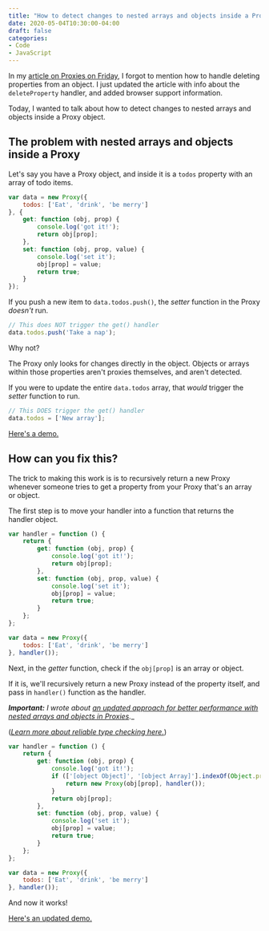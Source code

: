 ```yaml
---
title: "How to detect changes to nested arrays and objects inside a Proxy"
date: 2020-05-04T10:30:00-04:00
draft: false
categories:
- Code
- JavaScript
---
```


In my [article on Proxies on Friday](/how-vanilla-js-proxies-work/), I forgot to mention how to handle deleting properties from an object. I just updated the article with info about the `deleteProperty` handler, and added browser support information.

Today, I wanted to talk about how to detect changes to nested arrays and objects inside a Proxy object.

## The problem with nested arrays and objects inside a Proxy

Let's say you have a Proxy object, and inside it is a `todos` property with an array of todo items.

```js
var data = new Proxy({
	todos: ['Eat', 'drink', 'be merry']
}, {
	get: function (obj, prop) {
		console.log('got it!');
		return obj[prop];
	},
	set: function (obj, prop, value) {
		console.log('set it');
		obj[prop] = value;
		return true;
	}
});
```

If you push a new item to `data.todos.push()`, the *setter* function in the Proxy *doesn't* run.

```js
// This does NOT trigger the get() handler
data.todos.push('Take a nap');
```

Why not?

The Proxy only looks for changes directly in the object. Objects or arrays within those properties aren't proxies themselves, and aren't detected.

If you were to update the entire `data.todos` array, that *would* trigger the *setter* function to run.

```js
// This DOES trigger the get() handler
data.todos = ['New array'];
```

[Here's a demo.](https://codepen.io/cferdinandi/pen/BaomXQQ)

## How can you fix this?

The trick to making this work is is to recursively return a new Proxy whenever someone tries to get a property from your Proxy that's an array or object.

The first step is to move your handler into a function that returns the handler object.

```js
var handler = function () {
	return {
		get: function (obj, prop) {
			console.log('got it!');
			return obj[prop];
		},
		set: function (obj, prop, value) {
			console.log('set it');
			obj[prop] = value;
			return true;
		}
	};
};

var data = new Proxy({
	todos: ['Eat', 'drink', 'be merry']
}, handler());
```

Next, in the *getter* function, check if the `obj[prop]` is an array or object.

If it is, we'll recursively return a new Proxy instead of the property itself, and pass in `handler()` function as the handler.

_**Important:** I wrote about [an updated approach for better performance with nested arrays and objects in Proxies](/better-proxy-performance-in-vanilla-js/).__

(*[Learn more about reliable type checking here.](/true-type-checking-with-vanilla-js/)*)

```js
var handler = function () {
	return {
		get: function (obj, prop) {
			console.log('got it!');
			if (['[object Object]', '[object Array]'].indexOf(Object.prototype.toString.call(obj[prop])) > -1) {
				return new Proxy(obj[prop], handler());
			}
			return obj[prop];
		},
		set: function (obj, prop, value) {
			console.log('set it');
			obj[prop] = value;
			return true;
		}
	};
};

var data = new Proxy({
	todos: ['Eat', 'drink', 'be merry']
}, handler());
```

And now it works!

[Here's an updated demo.](https://codepen.io/cferdinandi/pen/pojdMWL)